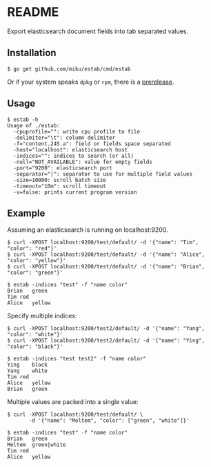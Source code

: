 README
======

Export elasticsearch document fields into tab separated values.

Installation
------------

    $ go get github.com/miku/estab/cmd/estab

Or if your system speaks `dpkg` or `rpm`, there is a [prerelease](https://github.com/miku/estab/releases).

Usage
-----

    $ estab -h
    Usage of ./estab:
      -cpuprofile="": write cpu profile to file
      -delimiter="\t": column delimiter
      -f="content.245.a": field or fields space separated
      -host="localhost": elasticsearch host
      -indices="": indices to search (or all)
      -null="NOT_AVAILABLE": value for empty fields
      -port="9200": elasticsearch port
      -separator="|": separator to use for multiple field values
      -size=10000: scroll batch size
      -timeout="10m": scroll timeout
      -v=false: prints current program version

Example
-------

Assuming an elasticsearch is running on localhost:9200.

    $ curl -XPOST localhost:9200/test/default/ -d '{"name": "Tim", "color": "red"}'
    $ curl -XPOST localhost:9200/test/default/ -d '{"name": "Alice", "color": "yellow"}'
    $ curl -XPOST localhost:9200/test/default/ -d '{"name": "Brian", "color": "green"}'

    $ estab -indices "test" -f "name color"
    Brian   green
    Tim red
    Alice   yellow

Specify multiple indices:

    $ curl -XPOST localhost:9200/test2/default/ -d '{"name": "Yang", "color": "white"}'
    $ curl -XPOST localhost:9200/test2/default/ -d '{"name": "Ying", "color": "black"}'

    $ estab -indices "test test2" -f "name color"
    Ying    black
    Yang    white
    Tim red
    Alice   yellow
    Brian   green

Multiple values are packed into a single value:

    $ curl -XPOST localhost:9200/test/default/ \
           -d '{"name": "Meltem", "color": ["green", "white"]}'

    $ estab -indices "test" -f "name color"
    Brian   green
    Meltem  green|white
    Tim red
    Alice   yellow
